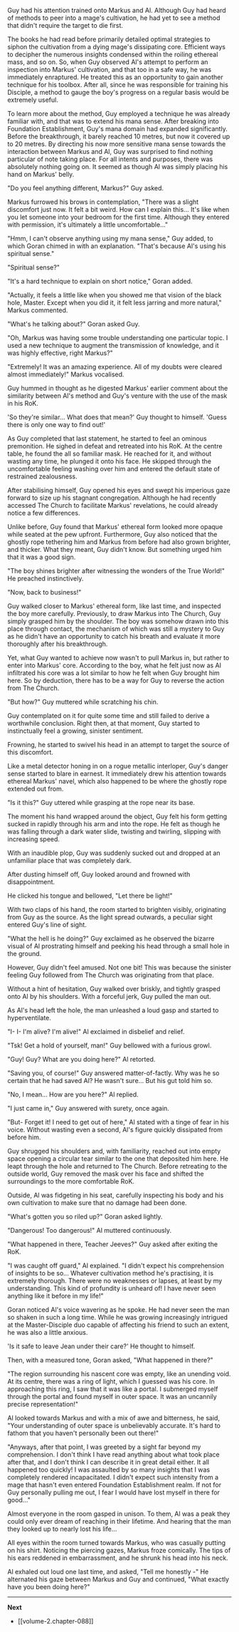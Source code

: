 
Guy had his attention trained onto Markus and Al. Although Guy had heard of methods to peer into a mage's cultivation, he had yet to see a method that didn't require the target to die first.

The books he had read before primarily detailed optimal strategies to siphon the cultivation from a dying mage's dissipating core. Efficient ways to decipher the numerous insights condensed within the roiling ethereal mass, and so on. So, when Guy observed Al's attempt to perform an inspection into Markus' cultivation, and that too in a safe way, he was immediately enraptured. He treated this as an opportunity to gain another technique for his toolbox. After all, since he was responsible for training his Disciple, a method to gauge the boy's progress on a regular basis would be extremely useful.

To learn more about the method, Guy employed a technique he was already familiar with, and that was to extend his mana sense. After breaking into Foundation Establishment, Guy's mana domain had expanded significantly. Before the breakthrough, it barely reached 10 metres, but now it covered up to 20 metres. By directing his now more sensitive mana sense towards the interaction between Markus and Al, Guy was surprised to find nothing particular of note taking place. For all intents and purposes, there was absolutely nothing going on. It seemed as though Al was simply placing his hand on Markus' belly.

"Do you feel anything different, Markus?" Guy asked.

Markus furrowed his brows in contemplation, "There was a slight discomfort just now. It felt a bit weird. How can I explain this... It's like when you let someone into your bedroom for the first time. Although they entered with permission, it's ultimately a little uncomfortable..."

"Hmm, I can't observe anything using my mana sense," Guy added, to which Goran chimed in with an explanation. "That's because Al's using his spiritual sense."

"Spiritual sense?"

"It's a hard technique to explain on short notice," Goran added.

"Actually, it feels a little like when you showed me that vision of the black hole, Master. Except when you did it, it felt less jarring and more natural," Markus commented.

"What's he talking about?" Goran asked Guy.

"Oh, Markus was having some trouble understanding one particular topic. I used a new technique to augment the transmission of knowledge, and it was highly effective, right Markus?"

"Extremely! It was an amazing experience. All of my doubts were cleared almost immediately!" Markus vocalised.

Guy hummed in thought as he digested Markus' earlier comment about the similarity between Al's method and Guy's venture with the use of the mask in his RoK.

'So they're similar... What does that mean?' Guy thought to himself. 'Guess there is only one way to find out!'

As Guy completed that last statement, he started to feel an ominous premonition. He sighed in defeat and retreated into his RoK. At the centre table, he found the all so familiar mask. He reached for it, and without wasting any time, he plunged it onto his face. He skipped through the uncomfortable feeling washing over him and entered the default state of restrained zealousness.

After stabilising himself, Guy opened his eyes and swept his imperious gaze forward to size up his stagnant congregation. Although he had recently accessed The Church to facilitate Markus' revelations, he could already notice a few differences.

Unlike before, Guy found that Markus' ethereal form looked more opaque while seated at the pew upfront. Furthermore, Guy also noticed that the ghostly rope tethering him and Markus from before had also grown brighter, and thicker. What they meant, Guy didn't know. But something urged him that it was a good sign.

"The boy shines brighter after witnessing the wonders of the True World!" He preached instinctively.

"Now, back to business!"

Guy walked closer to Markus' ethereal form, like last time, and inspected the boy more carefully. Previously, to draw Markus into The Church, Guy simply grasped him by the shoulder. The boy was somehow drawn into this place through contact, the mechanism of which was still a mystery to Guy as he didn't have an opportunity to catch his breath and evaluate it more thoroughly after his breakthrough.

Yet, what Guy wanted to achieve now wasn't to pull Markus in, but rather to enter into Markus' core. According to the boy, what he felt just now as Al infiltrated his core was a lot similar to how he felt when Guy brought him here. So by deduction, there has to be a way for Guy to reverse the action from The Church.

"But how?" Guy muttered while scratching his chin.

Guy contemplated on it for quite some time and still failed to derive a worthwhile conclusion. Right then, at that moment, Guy started to instinctually feel a growing, sinister sentiment.

Frowning, he started to swivel his head in an attempt to target the source of this discomfort.

Like a metal detector honing in on a rogue metallic interloper, Guy's danger sense started to blare in earnest. It immediately drew his attention towards ethereal Markus' navel, which also happened to be where the ghostly rope extended out from.

"Is it this?" Guy uttered while grasping at the rope near its base.

The moment his hand wrapped around the object, Guy felt his form getting sucked in rapidly through his arm and into the rope. He felt as though he was falling through a dark water slide, twisting and twirling, slipping with increasing speed.

With an inaudible plop, Guy was suddenly sucked out and dropped at an unfamiliar place that was completely dark.

After dusting himself off, Guy looked around and frowned with disappointment.

He clicked his tongue and bellowed, "Let there be light!"

With two claps of his hand, the room started to brighten visibly, originating from Guy as the source. As the light spread outwards, a peculiar sight entered Guy's line of sight.

"What the hell is he doing?" Guy exclaimed as he observed the bizarre visual of Al prostrating himself and peeking his head through a small hole in the ground.

However, Guy didn't feel amused. Not one bit! This was because the sinister feeling Guy followed from The Church was originating from that place.

Without a hint of hesitation, Guy walked over briskly, and tightly grasped onto Al by his shoulders. With a forceful jerk, Guy pulled the man out. 

As Al's head left the hole, the man unleashed a loud gasp and started to hyperventilate.

"I- I- I'm alive? I'm alive!" Al exclaimed in disbelief and relief.

"Tsk! Get a hold of yourself, man!" Guy bellowed with a furious growl.

"Guy! Guy? What are you doing here?" Al retorted.

"Saving you, of course!" Guy answered matter-of-factly. Why was he so certain that he had saved Al? He wasn't sure... But his gut told him so.

"No, I mean... How are you here?" Al replied.

"I just came in," Guy answered with surety, once again.

"But- Forget it! I need to get out of here," Al stated with a tinge of fear in his voice. Without wasting even a second, Al's figure quickly dissipated from before him.

Guy shrugged his shoulders and, with familiarity, reached out into empty space opening a circular tear similar to the one that deposited him here. He leapt through the hole and returned to The Church. Before retreating to the outside world, Guy removed the mask over his face and shifted the surroundings to the more comfortable RoK.

Outside, Al was fidgeting in his seat, carefully inspecting his body and his own cultivation to make sure that no damage had been done.

"What's gotten you so riled up?" Goran asked lightly.

"Dangerous! Too dangerous!" Al muttered continuously.

"What happened in there, Teacher Jeeves?" Guy asked after exiting the RoK.

"I was caught off guard," Al explained. "I didn't expect his comprehension of insights to be so... Whatever cultivation method he's practising, it is extremely thorough. There were no weaknesses or lapses, at least by my understanding. This kind of profundity is unheard of! I have never seen anything like it before in my life!"

Goran noticed Al's voice wavering as he spoke. He had never seen the man so shaken in such a long time. While he was growing increasingly intrigued at the Master-Disciple duo capable of affecting his friend to such an extent, he was also a little anxious.

'Is it safe to leave Jean under their care?' He thought to himself.

Then, with a measured tone, Goran asked, "What happened in there?"

"The region surrounding his nascent core was empty, like an unending void. At its centre, there was a ring of light, which I guessed was his core. In approaching this ring, I saw that it was like a portal. I submerged myself through the portal and found myself in outer space. It was an uncannily precise representation!"

Al looked towards Markus and with a mix of awe and bitterness, he said, "Your understanding of outer space is unbelievably accurate. It's hard to fathom that you haven't personally been out there!"

"Anyways, after that point, I was greeted by a sight far beyond my comprehension. I don't think I have read anything about what took place after that, and I don't think I can describe it in great detail either. It all happened too quickly! I was assaulted by so many insights that I was completely rendered incapacitated. I didn't expect such intensity from a mage that hasn't even entered Foundation Establishment realm. If not for Guy personally pulling me out, I fear I would have lost myself in there for good..."

Almost everyone in the room gasped in unison. To them, Al was a peak they could only ever dream of reaching in their lifetime. And hearing that the man they looked up to nearly lost his life...

All eyes within the room turned towards Markus, who was casually putting on his shirt. Noticing the piercing gazes, Markus froze comically. The tips of his ears reddened in embarrassment, and he shrunk his head into his neck.

Al exhaled out loud one last time, and asked, "Tell me honestly -" He alternated his gaze between Markus and Guy and continued, "What exactly have you been doing here?"

____

**Next**
* [[volume-2.chapter-088]]